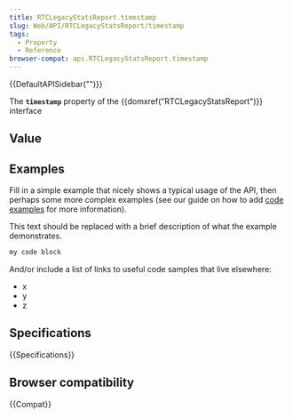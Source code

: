 ```yaml
---
title: RTCLegacyStatsReport.timestamp
slug: Web/API/RTCLegacyStatsReport/timestamp
tags:
  - Property
  - Reference
browser-compat: api.RTCLegacyStatsReport.timestamp
---
```

{{DefaultAPISidebar("")}}

The **`timestamp`** property of the {{domxref("RTCLegacyStatsReport")}} interface 

## Value



## Examples

Fill in a simple example that nicely shows a typical usage of the API, then perhaps some more complex examples (see our guide on how to add [code examples](/en-US/docs/MDN/Contribute/Structures/Code_examples) for more information).

This text should be replaced with a brief description of what the example demonstrates.

```js
my code block
```

And/or include a list of links to useful code samples that live elsewhere:

*   x
*   y
*   z

## Specifications

{{Specifications}}

## Browser compatibility

{{Compat}}


